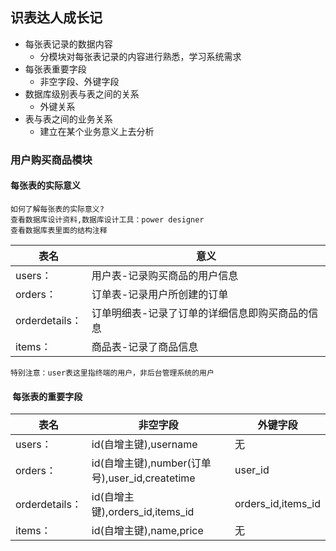 识表达人成长记 	
---
* 每张表记录的数据内容
	* 分模块对每张表记录的内容进行熟悉，学习系统需求
* 每张表重要字段
	* 非空字段、外键字段
* 数据库级别表与表之间的关系
	* 外键关系
* 表与表之间的业务关系
	* 建立在某个业务意义上去分析
	
	
### 用户购买商品模块 
	
#### 每张表的实际意义 	
	
	如何了解每张表的实际意义?
	查看数据库设计资料,数据库设计工具：power designer
	查看数据库表里面的结构注释
	
表名 | 意义
-------- | --------
users：  | 用户表-记录购买商品的用户信息 
orders： | 订单表-记录用户所创建的订单   
orderdetails：  | 订单明细表-记录了订单的详细信息即购买商品的信息   
items：   | 商品表-记录了商品信息  	
	
	特别注意：user表这里指终端的用户，非后台管理系统的用户	
	
####  每张表的重要字段

表名 | 非空字段 | 外键字段
-------- | -------- | --------
users：  | id(自增主键),username | 无
orders： | id(自增主键),number(订单号),user_id,createtime  | user_id
orderdetails：  |  id(自增主键),orders_id,items_id  | orders_id,items_id
items：   | id(自增主键),name,price  | 无




